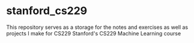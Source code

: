 # stanford_cs229
This repository serves as a storage for the notes and exercises as well as projects I make for CS229 Stanford's CS229 Machine Learning course 
